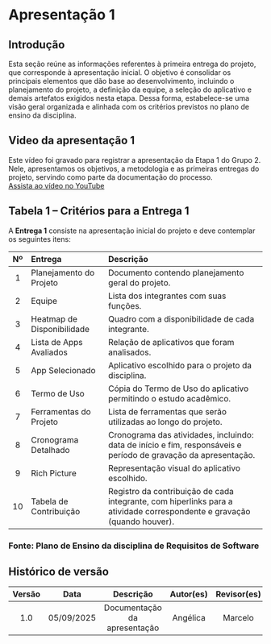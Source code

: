 # Apresentação 1

## Introdução
Esta seção reúne as informações referentes à primeira entrega do projeto, que corresponde à apresentação inicial. O objetivo é consolidar os principais elementos que dão base ao desenvolvimento, incluindo o planejamento do projeto, a definição da equipe, a seleção do aplicativo e demais artefatos exigidos nesta etapa. Dessa forma, estabelece-se uma visão geral organizada e alinhada com os critérios previstos no plano de ensino da disciplina.


## Video da apresentação 1
Este vídeo foi gravado para registrar a apresentação da Etapa 1 do Grupo 2.  
Nele, apresentamos os objetivos, a metodologia e as primeiras entregas do projeto, servindo como parte da documentação do processo.  
[Assista ao vídeo no YouTube](https://www.youtube.com/watch?v=mAeFDw2IV84)

##  Tabela 1 – Critérios para a Entrega 1

A **Entrega 1** consiste na apresentação inicial do projeto e deve contemplar os seguintes itens:

| Nº | Entrega | Descrição |
|:--:|:--------|:----------|
| 1 | Planejamento do Projeto | Documento contendo planejamento geral do projeto. |
| 2 | Equipe | Lista dos integrantes com suas funções. |
| 3 | Heatmap de Disponibilidade | Quadro com a disponibilidade de cada integrante. |
| 4 | Lista de Apps Avaliados | Relação de aplicativos que foram analisados. |
| 5 | App Selecionado | Aplicativo escolhido para o projeto da disciplina. |
| 6 | Termo de Uso | Cópia do Termo de Uso do aplicativo permitindo o estudo acadêmico. |
| 7 | Ferramentas do Projeto | Lista de ferramentas que serão utilizadas ao longo do projeto. |
| 8 | Cronograma Detalhado | Cronograma das atividades, incluindo: data de início e fim, responsáveis e período de gravação da apresentação. |
| 9 | Rich Picture | Representação visual do aplicativo escolhido. |
| 10 | Tabela de Contribuição | Registro da contribuição de cada integrante, com hiperlinks para a atividade correspondente e gravação (quando houver). |

### Fonte: Plano de Ensino da disciplina de Requisitos de Software


## Histórico de versão
| Versão | Data | Descrição | Autor(es)	 | Revisor(es)	 |
|:--:|:------------:|:-----------:|:----:| :----:|
|  1.0  |       05/09/2025       |       Documentação da apresentação		      |   Angélica   |   Marcelo   |
